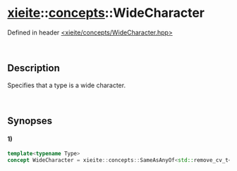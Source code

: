 # [xieite](../../xieite.md)\:\:[concepts](../../concepts.md)\:\:WideCharacter
Defined in header [<xieite/concepts/WideCharacter.hpp>](../../../include/xieite/concepts/WideCharacter.hpp)

&nbsp;

## Description
Specifies that a type is a wide character.

&nbsp;

## Synopses
#### 1)
```cpp
template<typename Type>
concept WideCharacter = xieite::concepts::SameAsAnyOf<std::remove_cv_t<Type>, wchar_t, char16_t, char32_t>;
```
